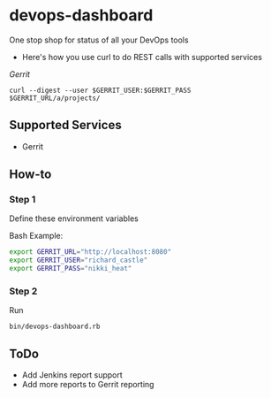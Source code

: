 devops-dashboard
================

One stop shop for status of all your DevOps tools

* Here's how you use curl to do REST calls with supported services

*Gerrit*

`curl --digest --user $GERRIT_USER:$GERRIT_PASS  $GERRIT_URL/a/projects/`


## Supported Services

* Gerrit

## How-to

### Step 1
Define these environment variables 

Bash Example:

```bash
export GERRIT_URL="http://localhost:8080"
export GERRIT_USER="richard_castle"
export GERRIT_PASS="nikki_heat"
```

### Step 2
Run 

`bin/devops-dashboard.rb`


## ToDo

* Add Jenkins report support
* Add more reports to Gerrit reporting
